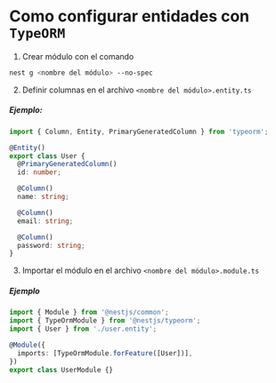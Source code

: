 # Como configurar entidades con ```TypeORM```

1. Crear módulo con el comando
```bash
nest g <nombre del módulo> --no-spec
``` 

2. Definir columnas en el archivo ```<nombre del módulo>.entity.ts``` 

##### Ejemplo:
```typescript
import { Column, Entity, PrimaryGeneratedColumn } from 'typeorm';

@Entity()
export class User {
  @PrimaryGeneratedColumn()
  id: number;

  @Column()
  name: string;

  @Column()
  email: string;

  @Column()
  password: string;
}
```

3. Importar el módulo en el archivo ```<nombre del módulo>.module.ts```

##### Ejemplo
```typescript
import { Module } from '@nestjs/common';
import { TypeOrmModule } from '@nestjs/typeorm';
import { User } from './user.entity';

@Module({
  imports: [TypeOrmModule.forFeature([User])],
})
export class UserModule {}
```


